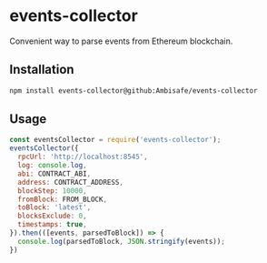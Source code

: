 # events-collector

Convenient way to parse events from Ethereum blockchain.

## Installation

```bash
npm install events-collector@github:Ambisafe/events-collector
```

## Usage

```js
const eventsCollector = require('events-collector');
eventsCollector({
  rpcUrl: 'http://localhost:8545',
  log: console.log,
  abi: CONTRACT_ABI,
  address: CONTRACT_ADDRESS,
  blockStep: 10000,
  fromBlock: FROM_BLOCK,
  toBlock: 'latest',
  blocksExclude: 0,
  timestamps: true,
}).then(([events, parsedToBlock]) => {
  console.log(parsedToBlock, JSON.stringify(events));
})
```
